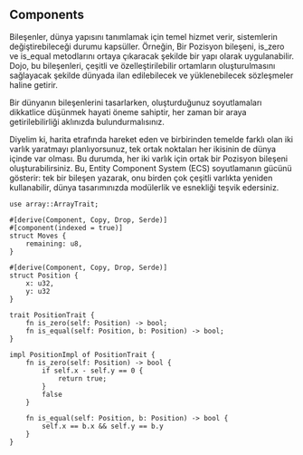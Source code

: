 ## Components

Bileşenler, dünya yapısını tanımlamak için temel hizmet verir, sistemlerin değiştirebileceği durumu kapsüller. Örneğin, Bir Pozisyon bileşeni, is_zero ve is_equal metodlarını ortaya çıkaracak şekilde bir yapı olarak uygulanabilir. Dojo, bu bileşenleri, çeşitli ve özelleştirilebilir ortamların oluşturulmasını sağlayacak şekilde dünyada ilan edilebilecek ve yüklenebilecek sözleşmeler haline getirir.

Bir dünyanın bileşenlerini tasarlarken, oluşturduğunuz soyutlamaları dikkatlice düşünmek hayati öneme sahiptir, her zaman bir araya getirilebilirliği aklınızda bulundurmalısınız.

Diyelim ki, harita etrafında hareket eden ve birbirinden temelde farklı olan iki varlık yaratmayı planlıyorsunuz, tek ortak noktaları her ikisinin de dünya içinde var olması. Bu durumda, her iki varlık için ortak bir Pozisyon bileşeni oluşturabilirsiniz. Bu, Entity Component System (ECS) soyutlamanın gücünü gösterir: tek bir bileşen yazarak, onu birden çok çeşitli varlıkta yeniden kullanabilir, dünya tasarımınızda modülerlik ve esnekliği teşvik edersiniz.

```rust,ignore
use array::ArrayTrait;

#[derive(Component, Copy, Drop, Serde)]
#[component(indexed = true)]
struct Moves {
    remaining: u8,
}

#[derive(Component, Copy, Drop, Serde)]
struct Position {
    x: u32,
    y: u32
}

trait PositionTrait {
    fn is_zero(self: Position) -> bool;
    fn is_equal(self: Position, b: Position) -> bool;
}

impl PositionImpl of PositionTrait {
    fn is_zero(self: Position) -> bool {
        if self.x - self.y == 0 {
            return true;
        }
        false
    }

    fn is_equal(self: Position, b: Position) -> bool {
        self.x == b.x && self.y == b.y
    }
}
```
